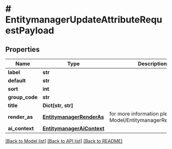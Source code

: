# # EntitymanagerUpdateAttributeRequestPayload


## Properties 


Name | Type | Description | Notes
------------ | ------------- | ------------- | -------------
**label**| **str** |   | [optional]
**default**| **str** |   | [optional]
**sort**| **int** |   | [optional]
**group_code**| **str** |   | [optional]
**title**| **Dict[str, str]** |   | [optional]
**render_as**| [**EntitymanagerRenderAs**](EntitymanagerRenderAs.md) |  for more information please, see Model/EntitymanagerRenderAs.php  | [optional] [default to EntitymanagerRenderAs.DEFAULT]
**ai_context**| [**EntitymanagerAiContext**](EntitymanagerAiContext.md) |   | [optional]


[[Back to Model list]](../../README.md#models) [[Back to API list]](../../README.md#endpoints) [[Back to README]](../../README.md)


